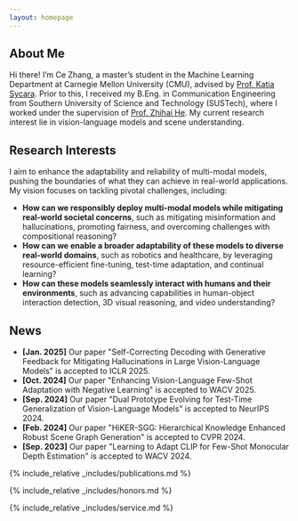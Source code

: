 ```yaml
---
layout: homepage
---
```


## About Me

Hi there! I’m Ce Zhang, a master’s student in the Machine Learning Department at Carnegie Mellon University (CMU), advised by [Prof. Katia Sycara](https://www.cs.cmu.edu/~sycara/). Prior to this, I received my B.Eng. in Communication Engineering from Southern University of Science and Technology (SUSTech), where I worked under the supervision of [Prof. Zhihai He](https://www.sustech.edu.cn/en/faculties/zhihaihe.html). My current research interest lie in vision-language models and scene understanding.

## Research Interests

I aim to enhance the adaptability and reliability of multi-modal models, pushing the boundaries of what they can achieve in real-world applications. My vision focuses on tackling pivotal challenges, including:
- **How can we responsibly deploy multi-modal models while mitigating real-world societal concerns**, such as mitigating misinformation and hallucinations, promoting fairness, and overcoming challenges with compositional reasoning?
- **How can we enable a broader adaptability of these models to diverse real-world domains**, such as robotics and healthcare, by leveraging resource-efficient fine-tuning, test-time adaptation, and continual learning?
- **How can these models seamlessly interact with humans and their environments**, such as advancing capabilities in human-object interaction detection, 3D visual reasoning, and video understanding?

## News

- **[Jan. 2025]** Our paper "Self-Correcting Decoding with Generative Feedback for Mitigating Hallucinations in Large Vision-Language Models" is accepted to ICLR 2025.
- **[Oct. 2024]** Our paper "Enhancing Vision-Language Few-Shot Adaptation with Negative Learning" is accepted to WACV 2025.
- **[Sep. 2024]** Our paper "Dual Prototype Evolving for Test-Time Generalization of Vision-Language Models" is accepted to NeurIPS 2024.
- **[Feb. 2024]** Our paper "HiKER-SGG: Hierarchical Knowledge Enhanced Robust Scene Graph Generation" is accepted to CVPR 2024.
- **[Sep. 2023]** Our paper "Learning to Adapt CLIP for Few-Shot Monocular Depth Estimation" is accepted to WACV 2024.

{% include_relative _includes/publications.md %}

{% include_relative _includes/honors.md %}

{% include_relative _includes/service.md %}
